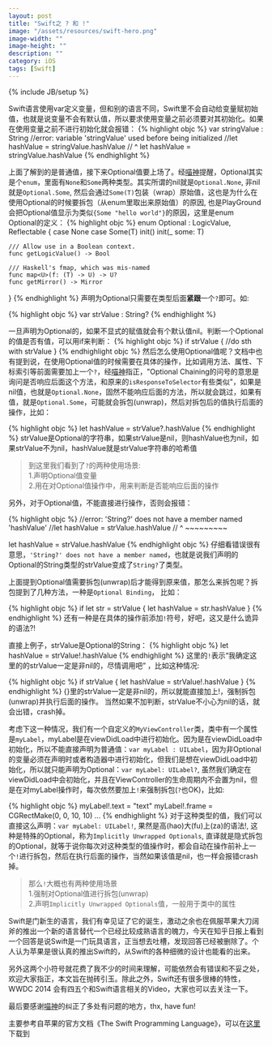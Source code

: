 ```yaml
---
layout: post
title: "Swift之 ? 和 !"
image: "/assets/resources/swift-hero.png"
image-width: ""
image-height: ""
description: ""
category: iOS
tags: [Swift]
---
```

{% include JB/setup %}

Swift语言使用var定义变量，但和别的语言不同，Swift里不会自动给变量赋初始值，也就是说变量不会有默认值，所以要求使用变量之前必须要对其初始化。如果在使用变量之前不进行初始化就会报错：
{% highlight objc %}
var stringValue : String 
//error: variable 'stringValue' used before being initialized
//let hashValue = stringValue.hashValue
//                            ^
let hashValue = stringValue.hashValue
{% endhighlight %}

上面了解到的是普通值，接下来Optional值要上场了。经[喵神](http://onevcat.com/)提醒，Optional其实是个`enum`，里面有`None`和`Some`两种类型。其实所谓的nil就是`Optional.None`, 非nil就是`Optional.Some`, 然后会通过`Some(T)`包装（wrap）原始值，这也是为什么在使用Optional的时候要拆包（从enum里取出来原始值）的原因, 也是PlayGround会把Optional值显示为类似`{Some "hello world"}`的原因，这里是enum Optional的定义：
{% highlight objc %}
enum Optional<T> : LogicValue, Reflectable {
    case None
    case Some(T)
    init()
    init(_ some: T)

    /// Allow use in a Boolean context.
    func getLogicValue() -> Bool

    /// Haskell's fmap, which was mis-named
    func map<U>(f: (T) -> U) -> U?
    func getMirror() -> Mirror
}
{% endhighlight %} 
声明为Optional只需要在类型后面**紧跟**一个`?`即可。如:

{% highlight objc %}
var strValue : String? 
{% endhighlight %}

一旦声明为Optional的，如果不显式的赋值就会有个默认值nil。判断一个Optional的值是否有值，可以用if来判断：
{% highlight objc %}
if strValue {
    //do sth with strValue
}
{% endhighlight objc %}
然后怎么使用Optional值呢？文档中也有提到说，在使用Optional值的时候需要在具体的操作，比如调用方法、属性、下标索引等前面需要加上一个`?`，经[喵神](http://onevcat.com/)指正，"Optional Chaining的问号的意思是询问是否响应后面这个方法，和原来的`isResponseToSelector`有些类似"，如果是nil值，也就是`Optional.None`，固然不能响应后面的方法，所以就会跳过，如果有值，就是`Optional.Some`，可能就会拆包(unwrap)，然后对拆包后的值执行后面的操作，比如：

{% highlight objc %}
let hashValue = strValue?.hashValue 
{% endhighlight %}
strValue是Optional的字符串，如果strValue是nil，则hashValue也为nil，如果strValue不为nil，hashValue就是strValue字符串的哈希值

>到这里我们看到了`?`的两种使用场景:  
>1.声明Optional值变量  
>2.用在对Optional值操作中，用来判断是否能响应后面的操作  

另外，对于Optional值，不能直接进行操作，否则会报错：

{% highlight objc %}
//error: 'String?' does not have a member named 'hashValue'
//let hashValue = strValue.hashValue
//                ^        ~~~~~~~~~

let hashValue = strValue.hashValue
{% endhighlight objc %}
仔细看错误很有意思，`'String?' does not have a member named`，也就是说我们声明的Optional的String类型的strValue变成了`String?`了类型。

上面提到Optional值需要拆包(unwrap)后才能得到原来值，那怎么来拆包呢？拆包提到了几种方法，一种是`Optional Binding`， 比如：

{% highlight objc %}
if let str = strValue {
    let hashValue = str.hashValue
}
{% endhighlight %}
还有一种是在具体的操作前添加`!`符号，好吧，这又是什么诡异的语法?!

直接上例子，strValue是Optional的String：
{% highlight objc %}
let hashValue = strValue!.hashValue
{% endhighlight %}
这里的`!`表示“我确定这里的的strValue一定是非nil的，尽情调用吧” ，比如这种情况:

{% highlight objc %}
if strValue {
    let hashValue = strValue!.hashValue
}
{% endhighlight %}
{}里的strValue一定是非nil的，所以就能直接加上!，强制拆包(unwrap)并执行后面的操作。
当然如果不加判断，strValue不小心为nil的话，就会出错，crash掉。

考虑下这一种情况，我们有一个自定义的`MyViewController`类，类中有一个属性是`myLabel`，myLabel是在viewDidLoad中进行初始化。因为是在viewDidLoad中初始化，所以不能直接声明为普通值：`var myLabel : UILabel`，因为非Optional的变量必须在声明时或者构造器中进行初始化，但我们是想在viewDidLoad中初始化，所以就只能声明为Optional：`var myLabel: UILabel?`, 虽然我们确定在viewDidLoad中会初始化，并且在ViewController的生命周期内不会置为nil，但是在对myLabel操作时，每次依然要加上`!`来强制拆包(`?`也OK)，比如: 

{% highlight objc %}
myLabel!.text = "text"
myLabel!.frame = CGRectMake(0, 0, 10, 10)
...
{% endhighlight %}
对于这种类型的值，我们可以直接这么声明：`var myLabel: UILabel!`, 果然是高(hao)大(fu)上(za)的语法!, 这种是特殊的Optional，称为`Implicitly Unwrapped Optionals`, 直译就是隐式拆包的Optional，就等于说你每次对这种类型的值操作时，都会自动在操作前补上一个`!`进行拆包，然后在执行后面的操作，当然如果该值是nil，也一样会报错crash掉。

> 那么`!`大概也有两种使用场景  
>1.强制对Optional值进行拆包(unwrap)  
>2.声明`Implicitly Unwrapped Optionals`值，一般用于类中的属性  

Swift是门新生的语言，我们有幸见证了它的诞生，激动之余也在佩服苹果大刀阔斧的推出一个新的语言替代一个已经比较成熟语言的魄力，今天在知乎日报上看到一个回答是说Swift是一门玩具语言，正当想去吐槽，发现回答已经被删除了。个人认为苹果是很认真的推出Swift的，从Swift的各种细微的设计也能看的出来。

另外这两个小符号就花费了我不少的时间来理解，可能依然会有错误和不妥之处，欢迎大家指正，本文旨在抛砖引玉。除此之外，Swift还有很多很棒的特性，WWDC 2014 会有四五个和Swift语言相关的Video，大家也可以去关注一下。

最后要感谢[喵神](http://onevcat.com/)的纠正了多处有问题的地方，thx, have fun!

主要参考自苹果的官方文档《The Swift Programming Language》，可以在[这里](https://developer.apple.com/swift/)下载到
